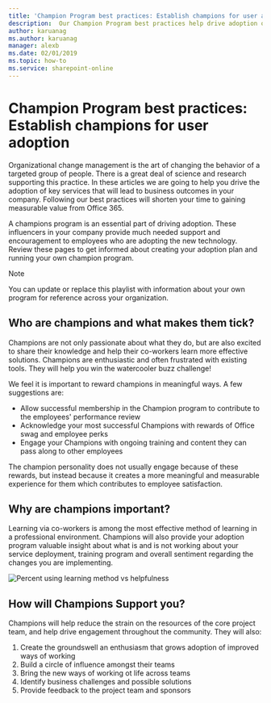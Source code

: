 ```yaml
---
title: 'Champion Program best practices: Establish champions for user adoption'
description:  Our Champion Program best practices help drive adoption of Office 365.
author: karuanag
ms.author: karuanag
manager: alexb
ms.date: 02/01/2019
ms.topic: how-to
ms.service: sharepoint-online
---
```


# Champion Program best practices: Establish champions for user adoption

Organizational change management is the art of changing the behavior of a targeted group of people. There is a great deal of science and research supporting this practice. In these articles we are going to help you drive the adoption of key services that will lead to business outcomes in your company.  Following our best practices will shorten your time to gaining measurable value from Office 365.  

A champions program is an essential part of driving adoption. These influencers in your company provide much needed support and encouragement to employees who are adopting the new technology. Review these pages to get informed about creating your adoption plan and running your own champion program. 

> [!NOTE]
> You can update or replace this playlist with information about your own program for reference across your organization.

## Who are champions and what makes them tick?

Champions are not only passionate about what they do, but are also excited to share their knowledge and help their co-workers learn more effective solutions. Champions are enthusiastic and often frustrated with existing tools. They will help you win the watercooler buzz challenge!  

We feel it is important to reward champions in meaningful ways. A few suggestions are:

- Allow successful membership in the Champion program to contribute to the employees' performance review
- Acknowledge your most successful Champions with rewards of Office swag and employee perks  
- Engage your Champions with ongoing training and content they can pass along to other employees 

The champion personality does not usually engage because of these rewards, but instead because it creates a more meaningful and measurable experience for them which contributes to employee satisfaction. 

## Why are champions important? 

Learning via co-workers is among the most effective method of learning in a professional environment. Champions will also provide your adoption program valuable insight about what is and is not working about your service deployment, training program and overall sentiment regarding the changes you are implementing.  

![Percent using learning method vs helpfulness](media/champstats.png)

## How will Champions Support you?

Champions will help reduce the strain on the resources of the core project team, and help drive engagement throughout the community. They will also:

1. Create the groundswell an enthusiasm that grows adoption of improved ways of working
1. Build a circle of influence amongst their teams
1. Bring the new ways of working ot life across teams
1. Identify business challenges and possible solutions
1. Provide feedback to the project team and sponsors
